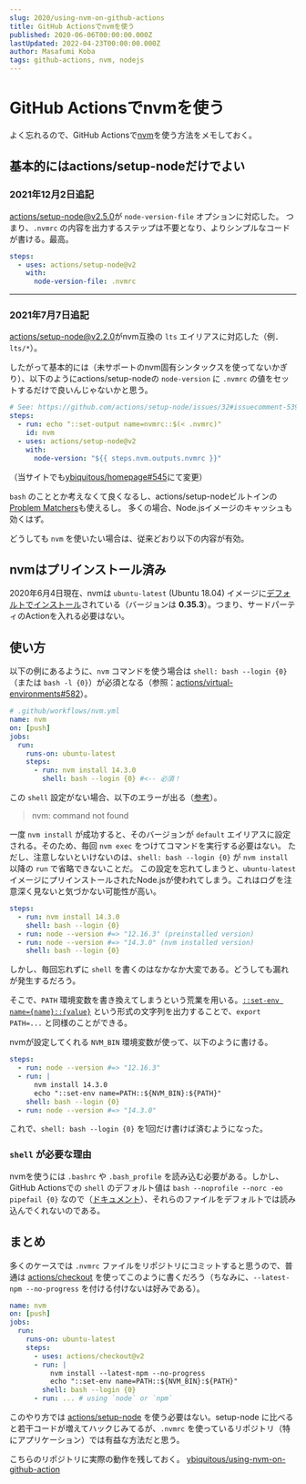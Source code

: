 ```yaml
---
slug: 2020/using-nvm-on-github-actions
title: GitHub Actionsでnvmを使う
published: 2020-06-06T00:00:00.000Z
lastUpdated: 2022-04-23T00:00:00.000Z
author: Masafumi Koba
tags: github-actions, nvm, nodejs
---
```


# GitHub Actionsでnvmを使う

よく忘れるので、GitHub Actionsで[nvm](https://github.com/nvm-sh/nvm)を使う方法をメモしておく。

## 基本的にはactions/setup-nodeだけでよい

### 2021年12月2日追記

[actions/setup-node@v2.5.0](https://github.com/actions/setup-node/releases/tag/v2.5.0)が `node-version-file` オプションに対応した。
つまり、`.nvmrc` の内容を出力するステップは不要となり、よりシンプルなコードが書ける。最高。

```yaml
steps:
  - uses: actions/setup-node@v2
    with:
      node-version-file: .nvmrc
```

---

### 2021年7月7日追記

[actions/setup-node@v2.2.0](https://github.com/actions/setup-node/releases/tag/v2.2.0)がnvm互換の `lts` エイリアスに対応した（例．`lts/*`）。

したがって基本的には（未サポートのnvm固有シンタックスを使ってないかぎり）、以下のようにactions/setup-nodeの `node-version` に `.nvmrc` の値をセットするだけで良いんじゃないかと思う。

```yaml
# See: https://github.com/actions/setup-node/issues/32#issuecomment-539794249
steps:
  - run: echo "::set-output name=nvmrc::$(< .nvmrc)"
    id: nvm
  - uses: actions/setup-node@v2
    with:
      node-version: "${{ steps.nvm.outputs.nvmrc }}"
```

（当サイトでも[ybiquitous/homepage#545](https://github.com/ybiquitous/homepage/pull/545)にて変更）

`bash` のこととか考えなくて良くなるし、actions/setup-nodeビルトインの[Problem Matchers](https://github.com/actions/toolkit/blob/45647689407e7fb224e06d066dde6aefa67a365f/docs/problem-matchers.md)も使えるし。
多くの場合、Node.jsイメージのキャッシュも効くはず。

どうしても `nvm` を使いたい場合は、従来どおり以下の内容が有効。

## nvmはプリインストール済み

2020年6月4日現在、nvmは `ubuntu-latest` (Ubuntu 18.04) イメージに[デフォルトでインストール](https://github.com/actions/virtual-environments/blob/ubuntu18/20200604.1/images/linux/Ubuntu1804-README.md)されている（バージョンは **0.35.3**）。つまり、サードパーティのActionを入れる必要はない。

## 使い方

以下の例にあるように、`nvm` コマンドを使う場合は `shell: bash --login {0}` （または `bash -l {0}`）が必須となる（参照：[actions/virtual-environments#582](https://github.com/actions/virtual-environments/pull/582#issuecomment-617659430)）。

```yaml
# .github/workflows/nvm.yml
name: nvm
on: [push]
jobs:
  run:
    runs-on: ubuntu-latest
    steps:
      - run: nvm install 14.3.0
        shell: bash --login {0} #<-- 必須！
```

この `shell` 設定がない場合、以下のエラーが出る（[参考](https://github.com/ybiquitous/using-nvm-on-github-action/pull/1/checks?check_run_id=742988829#step:2:4)）。

> nvm: command not found

一度 `nvm install` が成功すると、そのバージョンが `default` エイリアスに設定される。そのため、毎回 `nvm exec` をつけてコマンドを実行する必要はない。
ただし、注意しないといけないのは、`shell: bash --login {0}` が `nvm install` 以降の `run` で省略できないことだ。
この設定を忘れてしまうと、`ubuntu-latest` イメージにプリインストールされたNode.jsが使われてしまう。これはログを注意深く見ないと気づかない可能性が高い。

```yaml
steps:
  - run: nvm install 14.3.0
    shell: bash --login {0}
  - run: node --version #=> "12.16.3" (preinstalled version)
  - run: node --version #=> "14.3.0" (nvm installed version)
    shell: bash --login {0}
```

しかし、毎回忘れずに `shell` を書くのはなかなか大変である。どうしても漏れが発生するだろう。

そこで、`PATH` 環境変数を書き換えてしまうという荒業を用いる。[`::set-env name={name}::{value}`](https://help.github.com/en/actions/reference/workflow-commands-for-github-actions#setting-an-environment-variable) という形式の文字列を出力することで、`export PATH=...` と同様のことができる。

nvmが設定してくれる `NVM_BIN` 環境変数が使って、以下のように書ける。

```yaml
steps:
  - run: node --version #=> "12.16.3"
  - run: |
      nvm install 14.3.0
      echo "::set-env name=PATH::${NVM_BIN}:${PATH}"
    shell: bash --login {0}
  - run: node --version #=> "14.3.0"
```

これで、`shell: bash --login {0}` を1回だけ書けば済むようになった。

### `shell` が必要な理由

nvmを使うには `.bashrc` や `.bash_profile` を読み込む必要がある。しかし、GitHub Actionsでの `shell` のデフォルト値は `bash --noprofile --norc -eo pipefail {0}` なので（[ドキュメント](https://help.github.com/en/actions/reference/workflow-syntax-for-github-actions#jobsjob_idstepsrun)）、それらのファイルをデフォルトでは読み込んでくれないのである。

## まとめ

多くのケースでは `.nvmrc` ファイルをリポジトリにコミットすると思うので、普通は [actions/checkout](https://github.com/actions/checkout) を使ってこのように書くだろう（ちなみに、`--latest-npm --no-progress` を付ける付けないは好みである）。

```yaml
name: nvm
on: [push]
jobs:
  run:
    runs-on: ubuntu-latest
    steps:
      - uses: actions/checkout@v2
      - run: |
          nvm install --latest-npm --no-progress
          echo "::set-env name=PATH::${NVM_BIN}:${PATH}"
        shell: bash --login {0}
      - run: ... # using `node` or `npm`
```

このやり方では [actions/setup-node](https://github.com/actions/setup-node) を使う必要はない。setup-node に比べると若干コードが増えてハックじみてるが、`.nvmrc` を使っているリポジトリ（特にアプリケーション）では有益な方法だと思う。

こちらのリポジトリに実際の動作を残しておく。
[ybiquitous/using-nvm-on-github-action](https://github.com/ybiquitous/using-nvm-on-github-action)
